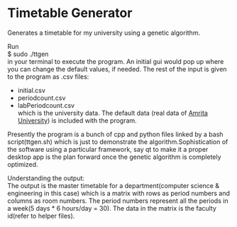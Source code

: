 # Timetable Generator
Generates a timetable for my university using a genetic algorithm.

Run<br> 
$ sudo ./ttgen<br>
in your terminal to execute the program. An initial gui would pop up where you can change the default values, if needed.
The rest of the input is given to the program as .csv files:<br>
- initial.csv<br>
- periodcount.csv<br>
- labPeriodcount.csv<br>
which is the university data. The default data (real data of [Amrita University](https://www.amrita.edu/)) is included with the program. 

Presently the program is a bunch of cpp and python files linked by a bash script(ttgen.sh) which is just to demonstrate the algorithm.Sophistication of the software using a particular framework, say qt to make it a proper desktop app is the plan forward once the genetic algorithm is completely optimized.

Understanding the output:<br>
The output is the master timetable for a department(computer science & engineering in this case) which is a matrix with rows as period numbers and columns as room numbers. The period numbers represent all the periods in a week(5 days * 6 hours/day = 30). The data in the matrix is the faculty id(refer to helper files).